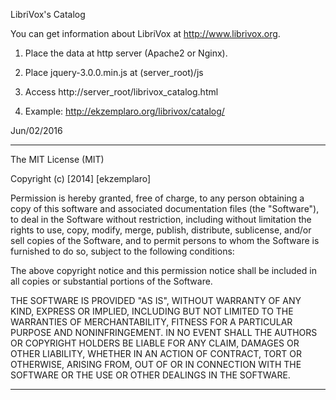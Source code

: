 LibriVox's Catalog

You can get information about LibriVox at <http://www.librivox.org>.

1) Place the data at http server (Apache2 or Nginx).

2) Place jquery-3.0.0.min.js at (server_root)/js

3) Access http://server_root/librivox_catalog.html

4) Example: http://ekzemplaro.org/librivox/catalog/

Jun/02/2016


-----------------------------------------------------------------------

The MIT License (MIT)

Copyright (c) [2014] [ekzemplaro]

Permission is hereby granted, free of charge, to any person obtaining a copy
of this software and associated documentation files (the "Software"), to deal
in the Software without restriction, including without limitation the rights
to use, copy, modify, merge, publish, distribute, sublicense, and/or sell
copies of the Software, and to permit persons to whom the Software is
furnished to do so, subject to the following conditions:

The above copyright notice and this permission notice shall be included in all
copies or substantial portions of the Software.

THE SOFTWARE IS PROVIDED "AS IS", WITHOUT WARRANTY OF ANY KIND, EXPRESS OR
IMPLIED, INCLUDING BUT NOT LIMITED TO THE WARRANTIES OF MERCHANTABILITY,
FITNESS FOR A PARTICULAR PURPOSE AND NONINFRINGEMENT. IN NO EVENT SHALL THE
AUTHORS OR COPYRIGHT HOLDERS BE LIABLE FOR ANY CLAIM, DAMAGES OR OTHER
LIABILITY, WHETHER IN AN ACTION OF CONTRACT, TORT OR OTHERWISE, ARISING FROM,
OUT OF OR IN CONNECTION WITH THE SOFTWARE OR THE USE OR OTHER DEALINGS IN THE
SOFTWARE.

-----------------------------------------------------------------------

